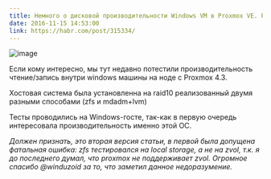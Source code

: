 ```yaml
---
title: Немного о дисковой производительности Windows VM в Proxmox VE. Результаты бенчмарков ZFS и MDADM+LVM
date: 2016-11-15 14:53:00
link: https://habr.com/post/315334/
---
```


![image](https://habrastorage.org/files/25d/8c0/9c1/25d8c09c109b4386935f99576c54f5a0.png)

Если кому интересно, мы тут недавно потестили производительность чтение/запись внутри windows машины на ноде с Proxmox 4.3.

Хостовая система была установленна на raid10 реализованный двумя разными способами (zfs и mdadm+lvm)

Тесты проводились на Windows-госте, так-как в первую очередь интересовала производительность именно этой ОС.

*Должен признать, это вторая версия статьи, в первой была допущена фатальная ошибка:
zfs тестировался на local storage, а не на zvol, т.к. я до последнего думал, что proxmox не поддерживает zvol.
Огромное спасибо @winduzoid за то, что заметил данное недоразумение.*
<!-- more -->
